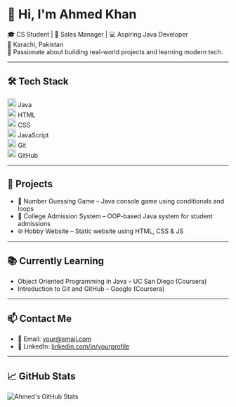 # 👋 Hi, I'm Ahmed Khan

🎓 CS Student | 💼 Sales Manager | 💻 Aspiring Java Developer  
📍 Karachi, Pakistan  
🌱 Passionate about building real-world projects and learning modern tech.

---

## 🛠️ Tech Stack

<img src="https://cdn.jsdelivr.net/gh/devicons/devicon/icons/java/java-original.svg" width="20"/> Java  
<img src="https://cdn.jsdelivr.net/gh/devicons/devicon/icons/html5/html5-original.svg" width="20"/> HTML  
<img src="https://cdn.jsdelivr.net/gh/devicons/devicon/icons/css3/css3-original.svg" width="20"/> CSS  
<img src="https://cdn.jsdelivr.net/gh/devicons/devicon/icons/javascript/javascript-original.svg" width="20"/> JavaScript  
<img src="https://cdn.jsdelivr.net/gh/devicons/devicon/icons/git/git-original.svg" width="20"/> Git  
<img src="https://cdn.jsdelivr.net/gh/devicons/devicon/icons/github/github-original.svg" width="20"/> GitHub  

---

## 🚀 Projects

- 🔢 Number Guessing Game – Java console game using conditionals and loops  
- 🏫 College Admission System – OOP-based Java system for student admissions  
- 🌐 Hobby Website – Static website using HTML, CSS & JS  

---

## 📚 Currently Learning

- Object Oriented Programming in Java – UC San Diego (Coursera)  
- Introduction to Git and GitHub – Google (Coursera)

---

## 📫 Contact Me

- 📧 Email: [your@email.com](mailto:your@email.com)  
- 🔗 LinkedIn: [linkedin.com/in/yourprofile](https://linkedin.com/in/yourprofile)

---

## 📈 GitHub Stats

![Ahmed's GitHub Stats](https://github-readme-stats.vercel.app/api?username=yourusername&show_icons=true&theme=radical)

